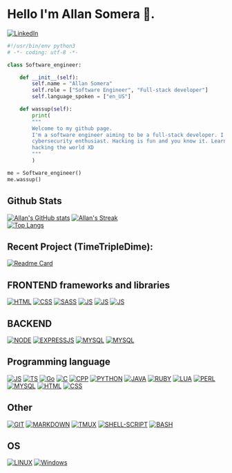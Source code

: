 # Hello I'm Allan Somera 👋.

<!-- <br/> -->

[![LinkedIn][linkedin-shield]][linkedin-url]

```python
#!/usr/bin/env python3
# -*- coding: utf-8 -*-

class Software_engineer:

    def __init__(self):
        self.name = "Allan Somera"
        self.role = ["Software Engineer", "Full-stack developer"]
        self.language_spoken = ["en_US"]

    def wassup(self):
        print(
        """
        Welcome to my github page.
        I'm a software engineer aiming to be a full-stack developer. I'm also a
        cybersecurity enthusiast. Hacking is fun and you know it. Learn to hack by
        hacking the world XD
        """
        )

me = Software_engineer()
me.wassup()
```

## Github Stats

[![Allan's GitHub stats][github-stats]][github-url]
[![Allan's Streak][github-streak]][github-url]
<br/>
[![Top Langs][github-lang]][github-url]

<!--  -->

## Recent Project (TimeTripleDime):

[![Readme Card][recent-proj]][recent-proj-url]

## FRONTEND frameworks and libraries

[![HTML][index.html]][html-url]
[![CSS][main.css]][css-url]
[![SASS][sass.scss]][sass-url]
[![JS][javascript]][js-url]
[![JS][typescript]][typescript-url]
[![JS][react.jsx]][reactjs-url]

## BACKEND

[![NODE][node.js]][nodejs-url]
[![EXPRESSJS][express.js]][expressjs-url]
[![MYSQL][mysql]][mysql-url]
[![MYSQL][knexjs]][knexjs-url]

## Programming language

<!-- [![JS][javascript]] -->

[![JS][javascript]][js-url]
[![TS][typescript]][typescript-url]
[![Go][go]][go-url]
[![C][c]][c-url]
[![CPP][cpp]][cpp-url]
[![PYTHON][python]][python-url]
[![JAVA][java]][java-url]
[![RUBY][ruby]][ruby-url]
[![LUA][lua]][lua-url]
[![PERL][perl]][perl-url]
[![MYSQL][mysql]][mysql-url]
[![HTML][index.html]][html-url]
[![CSS][main.css]][css-url]

## Other

[![GIT][git]][git-url]
[![MARKDOWN][markdown]][markdown-url]
[![TMUX][tmux]][tmux-url]
[![SHELL-SCRIPT][shell-script]][shell-script-url]
[![BASH][bash]][bash-url]

## OS

[![LINUX][linux]][linux-url]
[![Windows][windows]][windows-url]

<!--
**allansomera/allansomera** is a ✨ _special_ ✨ repository because its `README.md` () appears on your GitHub profile.

Here are some ideas to get you started:

- 🔭 I’m currently working on ...
- 🌱 I’m currently learning ...
- 👯 I’m looking to collaborate on ...
- 🤔 I’m looking for help with ...
- 💬 Ask me about ...
- 📫 How to reach me: ...
- 😄 Pronouns: ...
- ⚡ Fun fact: ...
-->

[github-stats]: https://github-readme-stats.vercel.app/api?username=allansomera&theme=github_dark&show_icons=true&count_private=true&hide=stars,issues
[github-url]: https://github.com/allansomera
[github-lang]: https://github-readme-stats.vercel.app/api/top-langs/?username=allansomera&count_private=true&theme=github_dark&langs_count=10&layout=compact
[github-streak]: https://github-readme-streak-stats.herokuapp.com/?user=allansomera&theme=github-dark-blue
[recent-proj]: https://github-readme-stats.vercel.app/api/pin/?username=allansomera&theme=github_dark&repo=allan-somera-capstone-time3dime
[recent-proj-url]: https://github.com/allansomera/allan-somera-capstone-time3dime
[linkedin-shield]: https://img.shields.io/badge/-LinkedIn-black.svg?style=for-the-badge&logo=linkedin&colorB=555
[linkedin-url]: https://linkedin.com/in/allansomera
[index.html]: https://img.shields.io/badge/HTML5-E34F26?style=for-the-badge&logo=html5&logoColor=white
[html-url]: https://developer.mozilla.org/en-US/docs/Web/HTML
[main.css]: https://img.shields.io/badge/CSS3-1572B6?style=for-the-badge&logo=css3&logoColor=white
[css-url]: https://developer.mozilla.org/en-US/docs/Learn/CSS
[sass.scss]: https://img.shields.io/badge/Sass-CC6699?style=for-the-badge&logo=sass&logoColor=white
[sass-url]: https://sass-lang.com/
[javascript]: https://img.shields.io/badge/JavaScript-F7DF1E?style=for-the-badge&logo=javascript&logoColor=black
[js-url]: https://javascript.com/
[typescript]: https://img.shields.io/badge/TypeScript-007ACC?style=for-the-badge&logo=typescript&logoColor=white
[typescript-url]: https://www.typescriptlang.org/
[express.js]: https://img.shields.io/badge/Express.js-404D59?style=for-the-badge
[expressjs-url]: https://expressjs.com/
[react.jsx]: https://img.shields.io/badge/React-20232A?style=for-the-badge&logo=react&logoColor=61DAFB
[reactjs-url]: https://reactjs.org/
[node.js]: https://img.shields.io/badge/Node.js-43853D?style=for-the-badge&logo=node.js&logoColor=white
[nodejs-url]: https://nodejs.org/
[mysql]: https://img.shields.io/badge/MySQL-00000F?style=for-the-badge&logo=mysql&logoColor=white
[mysql-url]: https://nodejs.org/
[knexjs]: https://img.shields.io/badge/KnexJS-%23ED8B00.svg?style=for-the-badge&logo=KnexJS&logoColor=white
[knexjs-url]: https://knexjs.org
[c]: https://img.shields.io/badge/C-00599C?style=for-the-badge&logo=c&logoColor=white
[c-url]: https://www.cprogramming.com/
[cpp]: https://img.shields.io/badge/C%2B%2B-00599C?style=for-the-badge&logo=c%2B%2B&logoColor=white
[cpp-url]: https://cplusplus.com/
[python]: https://img.shields.io/badge/Python-14354C?style=for-the-badge&logo=python&logoColor=white
[python-url]: https://www.python.org/
[java]: https://img.shields.io/badge/Java-ED8B00?style=for-the-badge&logo=java&logoColor=white
[java-url]: https://docs.oracle.com/javase/tutorial/index.html
[go]: https://img.shields.io/badge/Go-00ADD8?style=for-the-badge&logo=go&logoColor=white
[go-url]: https://go.dev/
[ruby]: https://img.shields.io/badge/Ruby-CC342D?style=for-the-badge&logo=ruby&logoColor=white
[ruby-url]: https://www.ruby-lang.org/en/
[lua]: https://img.shields.io/badge/Lua-2C2D72?style=for-the-badge&logo=lua&logoColor=white
[lua-url]: https://www.lua.org/start.html
[perl]: https://img.shields.io/badge/Perl-39457E?style=for-the-badge&logo=perl&logoColor=white
[perl-url]: https://www.perl.org/
[markdown]: https://img.shields.io/badge/Markdown-000000?style=for-the-badge&logo=markdown&logoColor=white
[markdown-url]: https://www.markdownguide.org/
[shell-script]: https://img.shields.io/badge/Shell_Script-121011?style=for-the-badge&logo=gnu-bash&logoColor=white
[shell-script-url]: https://www.shellscript.sh/
[bash]: https://img.shields.io/badge/GNU%20Bash-4EAA25?style=for-the-badge&logo=GNU%20Bash&logoColor=white
[bash-url]: https://www.gnu.org/software/bash/
[git]: https://img.shields.io/badge/GIT-E44C30?style=for-the-badge&logo=git&logoColor=white
[git-url]: https://git-scm.com/
[tmux]: https://img.shields.io/badge/tmux-1BB91F?style=for-the-badge&logo=tmux&logoColor=white
[tmux-url]: https://github.com/tmux/tmux/wiki
[linux]: https://img.shields.io/badge/Linux-FCC624?style=for-the-badge&logo=linux&logoColor=black
[linux-url]: https://distrowatch.com/dwres.php?resource=major
[windows]: https://img.shields.io/badge/Windows_XP-003399?style=for-the-badge&logo=windows-xp&logoColor=white
[windows-url]: https://www.microsoft.com/en-ca/
